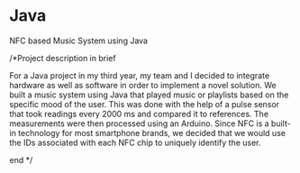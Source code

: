 # Java
NFC based Music System using Java

/*Project description in brief

For a Java project in my third year, my team and I decided to integrate hardware as well as software in order to implement a novel solution. We built a music system using Java that played music or playlists based on the specific mood of the user. This was done with the help of a pulse sensor that took readings every 2000 ms and compared it to references. The measurements were then processed using an Arduino. Since NFC is a built-in technology for most smartphone brands, we decided that we would use the IDs associated with each NFC chip to uniquely identify the user. 

end */


